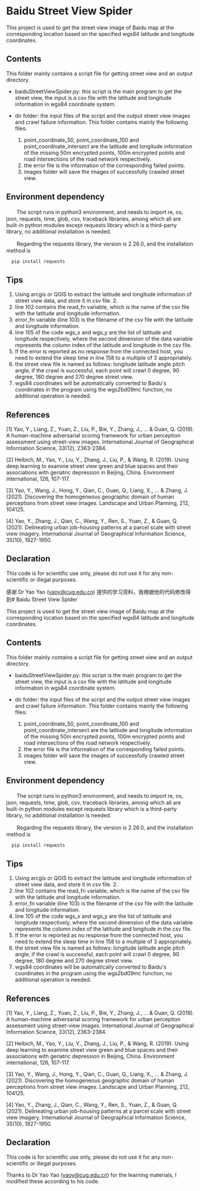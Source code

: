 # Baidu Street View Spider


This project is used to get the street view image of Baidu map at the corresponding location based on the specified wgs84 latitude and longitude coordinates.


## Contents


This folder mainly contains a script file for getting street view and an output directory.


+ baiduStreetViewSpider.py: this script is the main program to get the street view, the input is a csv file with the latitude and longitude information in wgs84 coordinate system.


+ dir folder: the input files of the script and the output street view images and crawl failure information. This folder contains mainly the following files:
  1. point_coordinate_50, point_coordinate_100 and point_coordinate_intersect are the latitude and longitude information of the missing 50m encrypted points, 100m encrypted points and road intersections of the road network respectively.
  2. the error file is the information of the corresponding failed points.
  3. images folder will save the images of successfully crawled street view.


## Environment dependency


　　The script runs in python3 environment, and needs to import re, os, json, requests, time, glob, csv, traceback libraries, among which all are built-in python modules except requests library which is a third-party library, no additional installation is needed.


　　Regarding the requests library, the version is 2.26.0, and the installation method is


``` python
  pip install requests
```


## Tips


1. Using arcgis or QGIS to extract the latitude and longitude information of street view data, and store it in csv file. 2.
2. line 102 contains the read_fn variable, which is the name of the csv file with the latitude and longitude information.  
3. error_fn variable (line 103) is the filename of the csv file with the latitude and longitude information.
4. line 105 of the code wgs_x and wgs_y are the list of latitude and longitude respectively, where the second dimension of the data variable represents the column index of the latitude and longitude in the csv file.
5. If the error is reported as no response from the connected host, you need to extend the sleep time in line 158 to a multiple of 3 appropriately.
6. the street view file is named as follows: longitude latitude angle pitch angle, if the crawl is successful, each point will crawl 0 degree, 90 degree, 180 degree and 270 degree street view.
7. wgs84 coordinates will be automatically converted to Baidu's coordinates in the program using the wgs2bd09mc function, no additional operation is needed.


## References
[1] Yao, Y., Liang, Z., Yuan, Z., Liu, P., Bie, Y., Zhang, J., ... & Guan, Q. (2019). A human-machine adversarial scoring framework for urban perception assessment using street-view images. International Journal of Geographical Information Science, 33(12), 2363-2384.


[2] Helbich, M., Yao, Y., Liu, Y., Zhang, J., Liu, P., & Wang, R. (2019). Using deep learning to examine street view green and blue spaces and their associations with geriatric depression in Beijing, China. Environment international, 126, 107-117.


[3] Yao, Y., Wang, J., Hong, Y., Qian, C., Guan, Q., Liang, X., ... & Zhang, J. (2021). Discovering the homogeneous geographic domain of human perceptions from street view images. Landscape and Urban Planning, 212, 104125.


[4] Yao, Y., Zhang, J., Qian, C., Wang, Y., Ren, S., Yuan, Z., & Guan, Q. (2021). Delineating urban job-housing patterns at a parcel scale with street view imagery. International Journal of Geographical Information Science, 35(10), 1927-1950.




## Declaration
This code is for scientific use only, please do not use it for any non-scientific or illegal purposes.


感谢 Dr Yao Yao (yaoy@cug.edu.cn) 提供的学习资料，我根据他的代码修改得到# Baidu Street View Spider


This project is used to get the street view image of Baidu map at the corresponding location based on the specified wgs84 latitude and longitude coordinates.


## Contents


This folder mainly contains a script file for getting street view and an output directory.


+ baiduStreetViewSpider.py: this script is the main program to get the street view, the input is a csv file with the latitude and longitude information in wgs84 coordinate system.


+ dir folder: the input files of the script and the output street view images and crawl failure information. This folder contains mainly the following files:
  1. point_coordinate_50, point_coordinate_100 and point_coordinate_intersect are the latitude and longitude information of the missing 50m encrypted points, 100m encrypted points and road intersections of the road network respectively.
  2. the error file is the information of the corresponding failed points.
  3. images folder will save the images of successfully crawled street view.


## Environment dependency


　　The script runs in python3 environment, and needs to import re, os, json, requests, time, glob, csv, traceback libraries, among which all are built-in python modules except requests library which is a third-party library, no additional installation is needed.


　　Regarding the requests library, the version is 2.26.0, and the installation method is


``` python
  pip install requests
```


## Tips


1. Using arcgis or QGIS to extract the latitude and longitude information of street view data, and store it in csv file. 2.
2. line 102 contains the read_fn variable, which is the name of the csv file with the latitude and longitude information.  
3. error_fn variable (line 103) is the filename of the csv file with the latitude and longitude information.
4. line 105 of the code wgs_x and wgs_y are the list of latitude and longitude respectively, where the second dimension of the data variable represents the column index of the latitude and longitude in the csv file.
5. If the error is reported as no response from the connected host, you need to extend the sleep time in line 158 to a multiple of 3 appropriately.
6. the street view file is named as follows: longitude latitude angle pitch angle, if the crawl is successful, each point will crawl 0 degree, 90 degree, 180 degree and 270 degree street view.
7. wgs84 coordinates will be automatically converted to Baidu's coordinates in the program using the wgs2bd09mc function, no additional operation is needed.


## References
[1] Yao, Y., Liang, Z., Yuan, Z., Liu, P., Bie, Y., Zhang, J., ... & Guan, Q. (2019). A human-machine adversarial scoring framework for urban perception assessment using street-view images. International Journal of Geographical Information Science, 33(12), 2363-2384.


[2] Helbich, M., Yao, Y., Liu, Y., Zhang, J., Liu, P., & Wang, R. (2019). Using deep learning to examine street view green and blue spaces and their associations with geriatric depression in Beijing, China. Environment international, 126, 107-117.


[3] Yao, Y., Wang, J., Hong, Y., Qian, C., Guan, Q., Liang, X., ... & Zhang, J. (2021). Discovering the homogeneous geographic domain of human perceptions from street view images. Landscape and Urban Planning, 212, 104125.


[4] Yao, Y., Zhang, J., Qian, C., Wang, Y., Ren, S., Yuan, Z., & Guan, Q. (2021). Delineating urban job-housing patterns at a parcel scale with street view imagery. International Journal of Geographical Information Science, 35(10), 1927-1950.




## Declaration
This code is for scientific use only, please do not use it for any non-scientific or illegal purposes.


Thanks to Dr Yao Yao (yaoy@cug.edu.cn) for the learning materials, I modified these according to his code.
